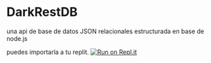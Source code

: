 # DarkRestDB
una api de base de datos JSON relacionales estructurada en base de node.js

puedes importarla a tu replit.
[![Run on Repl.it](https://repl.it/badge/github/HannsMP/DarkCrySQL)](https://repl.it/github/HannsMP/DarkCrySQL)
